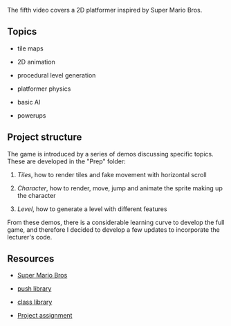 The fifth video covers a 2D platformer inspired by Super Mario Bros.

## Topics

- tile maps

- 2D animation

- procedural level generation

- platformer physics

- basic AI

- powerups

## Project structure

<!-- In _Super Mario Bros — Final_ find the version of the game as developed alongside the video.

In _Super Mario Bros — Assignment_ find the version including the assignments. -->

The game is introduced by a series of demos discussing specific topics. These are developed in the "Prep" folder:

1. _Tiles_, how to render tiles and fake movement with horizontal scroll

2. _Character_, how to render, move, jump and animate the sprite making up the character

3. _Level_, how to generate a level with different features

From these demos, there is a considerable learning curve to develop the full game, and therefore I decided to develop a few updates to incorporate the lecturer's code.

## Resources

- [Super Mario Bros](https://youtu.be/gvONAgleKPg)

- [push library](https://github.com/Ulydev/push)

- [class library](https://github.com/vrld/hump/blob/master/class.lua)

- [Project assignment](https://docs.cs50.net/ocw/games/assignments/4/assignment4.html)
